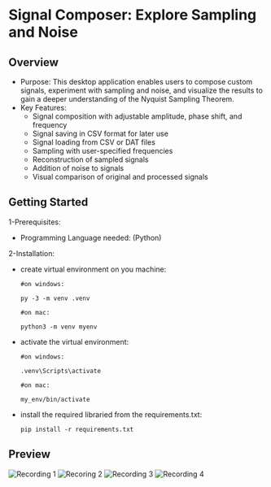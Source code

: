 # Signal Composer: Explore Sampling and Noise

## Overview
<ul>
  <li>
    Purpose: This desktop application enables users to compose custom signals, experiment with sampling and noise, and visualize the results to gain a deeper understanding of the Nyquist Sampling Theorem.

  </li>
  <li>
    Key Features:
    <ul>
      <li>
        Signal composition with adjustable amplitude, phase shift, and frequency
      </li>
      <li>
Signal saving in CSV format for later use
      </li>
      <li>
Signal loading from CSV or DAT files
      </li>
      <li>
Sampling with user-specified frequencies
      </li>
            <li>
Reconstruction of sampled signals
      </li>
                  <li>
Addition of noise to signals
      </li>
                  <li>
Visual comparison of original and processed signals      </li>
    </ul>
  </li>
</ul>

## Getting Started
<ul>
  
</ul>
1-Prerequisites:
<ul>
  <li>
    Programming Language needed: (Python)
  </li>
</ul>

2-Installation:
<ul>
  <li>
    create virtual environment on you machine:
    
    #on windows:
    
    py -3 -m venv .venv
    
    #on mac:
    
    python3 -m venv myenv
  </li>
    <li>
      activate the virtual environment:
      
    #on windows:
    
    .venv\Scripts\activate
    
    #on mac:
    
    my_env/bin/activate
  </li>
      <li>
        install the required libraried from the requirements.txt:

    pip install -r requirements.txt
  </li>
</ul>

## Preview


![Recording 1](https://github.com/yusufafify/Signal-Composer-/assets/115397064/8042f72f-09c3-4159-ab33-a5fff0db95af)
![Recoring 2](https://github.com/yusufafify/Signal-Composer-/assets/115397064/30f97be3-5eec-4ef6-a8ea-91ff16cef62b)
![Recording 3](https://github.com/yusufafify/Signal-Composer-/assets/115397064/2f6e6013-01ab-4b0b-b37c-1c968d6c9165)
![Recording 4](https://github.com/yusufafify/Signal-Composer-/assets/115397064/9db21383-ecc6-42a1-a928-f5d384f27dba)

